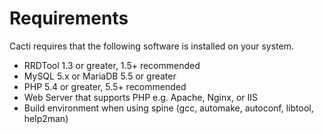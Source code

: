 # Requirements

Cacti requires that the following software is installed on your system.

- RRDTool 1.3 or greater, 1.5+ recommended
- MySQL 5.x or MariaDB 5.5 or greater
- PHP 5.4 or greater, 5.5+ recommended
- Web Server that supports PHP e.g. Apache, Nginx, or IIS
- Build environment when using spine (gcc, automake, autoconf, libtool,
  help2man)
